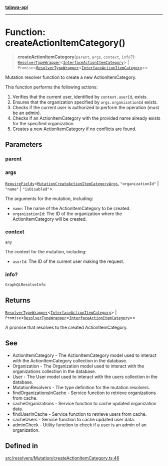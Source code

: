 [**talawa-api**](../../../../README.md)

***

# Function: createActionItemCategory()

> **createActionItemCategory**(`parent`, `args`, `context`, `info`?): [`ResolverTypeWrapper`](../../../../types/generatedGraphQLTypes/type-aliases/ResolverTypeWrapper.md)\<[`InterfaceActionItemCategory`](../../../../models/ActionItemCategory/interfaces/InterfaceActionItemCategory.md)\> \| `Promise`\<[`ResolverTypeWrapper`](../../../../types/generatedGraphQLTypes/type-aliases/ResolverTypeWrapper.md)\<[`InterfaceActionItemCategory`](../../../../models/ActionItemCategory/interfaces/InterfaceActionItemCategory.md)\>\>

Mutation resolver function to create a new ActionItemCategory.

This function performs the following actions:
1. Verifies that the current user, identified by `context.userId`, exists.
2. Ensures that the organization specified by `args.organizationId` exists.
3. Checks if the current user is authorized to perform the operation (must be an admin).
4. Checks if an ActionItemCategory with the provided name already exists for the specified organization.
5. Creates a new ActionItemCategory if no conflicts are found.

## Parameters

### parent

### args

[`RequireFields`](../../../../types/generatedGraphQLTypes/type-aliases/RequireFields.md)\<[`MutationCreateActionItemCategoryArgs`](../../../../types/generatedGraphQLTypes/type-aliases/MutationCreateActionItemCategoryArgs.md), `"organizationId"` \| `"name"` \| `"isDisabled"`\>

The arguments for the mutation, including:
  - `name`: The name of the ActionItemCategory to be created.
  - `organizationId`: The ID of the organization where the ActionItemCategory will be created.

### context

`any`

The context for the mutation, including:
  - `userId`: The ID of the current user making the request.

### info?

`GraphQLResolveInfo`

## Returns

[`ResolverTypeWrapper`](../../../../types/generatedGraphQLTypes/type-aliases/ResolverTypeWrapper.md)\<[`InterfaceActionItemCategory`](../../../../models/ActionItemCategory/interfaces/InterfaceActionItemCategory.md)\> \| `Promise`\<[`ResolverTypeWrapper`](../../../../types/generatedGraphQLTypes/type-aliases/ResolverTypeWrapper.md)\<[`InterfaceActionItemCategory`](../../../../models/ActionItemCategory/interfaces/InterfaceActionItemCategory.md)\>\>

A promise that resolves to the created ActionItemCategory.

## See

 - ActionItemCategory - The ActionItemCategory model used to interact with the ActionItemCategory collection in the database.
 - Organization - The Organization model used to interact with the organizations collection in the database.
 - User - The User model used to interact with the users collection in the database.
 - MutationResolvers - The type definition for the mutation resolvers.
 - findOrganizationsInCache - Service function to retrieve organizations from cache.
 - cacheOrganizations - Service function to cache updated organization data.
 - findUserInCache - Service function to retrieve users from cache.
 - cacheUsers - Service function to cache updated user data.
 - adminCheck - Utility function to check if a user is an admin of an organization.

## Defined in

[src/resolvers/Mutation/createActionItemCategory.ts:46](https://github.com/Suyash878/talawa-api/blob/095e6964ce2a06c1c30d1acf81b6162203f1db91/src/resolvers/Mutation/createActionItemCategory.ts#L46)
